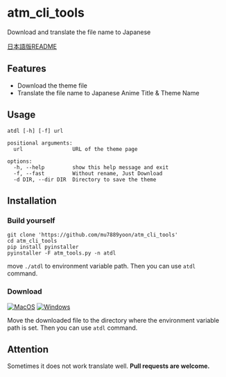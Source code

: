 # atm_cli_tools
Download and translate the file name to Japanese

[日本語版README](/README_jp.md)
## Features
- Download the theme file
- Translate the file name to Japanese Anime Title & Theme Name

## Usage
```
atdl [-h] [-f] url

positional arguments:
  url                URL of the theme page

options:
  -h, --help         show this help message and exit
  -f, --fast         Without rename, Just Download
  -d DIR, --dir DIR  Directory to save the theme
```

## Installation
### Build yourself

```
git clone 'https://github.com/mu7889yoon/atm_cli_tools'
cd atm_cli_tools
pip install pyinstaller
pyinstaller -F atm_tools.py -n atdl
```
move ```./atdl``` to environment variable path.
Then you can use ```atdl``` command.

### Download
[![MacOS](https://img.shields.io/badge/-MacOS-lightblue.svg?style=for-the-badge&logo=apple)](https://github.com/mu7889yoon/atm_cli_tools/releases/latest/download/atdl.dmg) [![Windows](https://img.shields.io/badge/-Windows_x64-blue.svg?style=for-the-badge&logo=windows)](https://github.com/mu7889yoon/atm_cli_tools/releases/latest/download/atdl.exe)

Move the downloaded file to the directory where the environment variable path is set.
Then you can use ```atdl``` command.
## Attention 
Sometimes it does not work translate well.
__Pull requests are welcome.__

